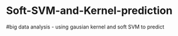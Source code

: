 # Soft-SVM-and-Kernel-prediction
#big data analysis - using gausian kernel and soft SVM to predict 
